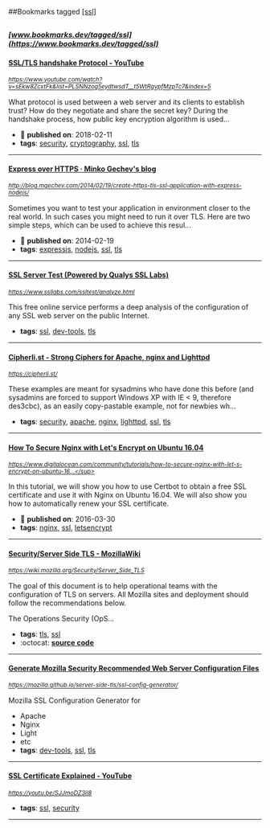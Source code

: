 ##Bookmarks tagged [[ssl]](https://www.bookmarks.dev?q=[ssl])

_<sup><sup>[www.bookmarks.dev/tagged/ssl](https://www.bookmarks.dev/tagged/ssl)</sup></sup>_
---
#### [SSL/TLS  handshake Protocol - YouTube](https://www.youtube.com/watch?v=sEkw8ZcxtFk&list=PLSNNzog5eydtwsdT__t5WtRgvpfMzpTc7&index=5)
_<sup>https://www.youtube.com/watch?v=sEkw8ZcxtFk&list=PLSNNzog5eydtwsdT__t5WtRgvpfMzpTc7&index=5</sup>_

What protocol is used between a web server and its clients to establish trust? How do they negotiate and share the secret key? During the handshake process, how public key encryption algorithm is used...
* :calendar: **published on**: 2018-02-11
* **tags**: [security](../tagged/security.md), [cryptography](../tagged/cryptography.md), [ssl](../tagged/ssl.md), [tls](../tagged/tls.md)
---
#### [Express over HTTPS · Minko Gechev's blog](http://blog.mgechev.com/2014/02/19/create-https-tls-ssl-application-with-express-nodejs/)
_<sup>http://blog.mgechev.com/2014/02/19/create-https-tls-ssl-application-with-express-nodejs/</sup>_

Sometimes you want to test your application in environment closer to the real world. In such cases you might need to run it over TLS.
Here are two simple steps, which can be used to achieve this resul...
* :calendar: **published on**: 2014-02-19
* **tags**: [expressjs](../tagged/expressjs.md), [nodejs](../tagged/nodejs.md), [ssl](../tagged/ssl.md), [tls](../tagged/tls.md)
---
#### [SSL Server Test (Powered by Qualys SSL Labs)](https://www.ssllabs.com/ssltest/analyze.html)
_<sup>https://www.ssllabs.com/ssltest/analyze.html</sup>_

This free online service performs a deep analysis of the configuration of any SSL web server on the public Internet. 
* **tags**: [ssl](../tagged/ssl.md), [dev-tools](../tagged/dev-tools.md), [tls](../tagged/tls.md)
---
#### [Cipherli.st - Strong Ciphers for Apache, nginx and Lighttpd](https://cipherli.st/)
_<sup>https://cipherli.st/</sup>_

These examples are meant for sysadmins who have done this before (and sysadmins are forced to support Windows XP with IE < 9, therefore des3cbc), as an easily copy-pastable example, not for newbies wh...
* **tags**: [security](../tagged/security.md), [apache](../tagged/apache.md), [nginx](../tagged/nginx.md), [lighttpd](../tagged/lighttpd.md), [ssl](../tagged/ssl.md), [tls](../tagged/tls.md)
---
#### [How To Secure Nginx with Let's Encrypt on Ubuntu 16.04](https://www.digitalocean.com/community/tutorials/how-to-secure-nginx-with-let-s-encrypt-on-ubuntu-16-04)
_<sup>https://www.digitalocean.com/community/tutorials/how-to-secure-nginx-with-let-s-encrypt-on-ubuntu-16...</sup>_

In this tutorial, we will show you how to use Certbot to obtain a free SSL certificate and use it with Nginx on Ubuntu 16.04. We will also show you how to automatically renew your SSL certificate.
* :calendar: **published on**: 2016-03-30
* **tags**: [nginx](../tagged/nginx.md), [ssl](../tagged/ssl.md), [letsencrypt](../tagged/letsencrypt.md)
---
#### [Security/Server Side TLS - MozillaWiki](https://wiki.mozilla.org/Security/Server_Side_TLS)
_<sup>https://wiki.mozilla.org/Security/Server_Side_TLS</sup>_

The goal of this document is to help operational teams with the configuration of TLS on servers. All Mozilla sites and deployment should follow the recommendations below.

The Operations Security (OpS...
* **tags**: [tls](../tagged/tls.md), [ssl](../tagged/ssl.md)
* :octocat: **[source code](https://github.com/mozilla/server-side-tls)**
---
#### [Generate Mozilla Security Recommended Web Server Configuration Files](https://mozilla.github.io/server-side-tls/ssl-config-generator/)
_<sup>https://mozilla.github.io/server-side-tls/ssl-config-generator/</sup>_

Mozilla SSL Configuration Generator for
* Apache
* Nginx
* Light
* etc
* **tags**: [dev-tools](../tagged/dev-tools.md), [ssl](../tagged/ssl.md), [tls](../tagged/tls.md)
---
#### [SSL Certificate Explained - YouTube](https://youtu.be/SJJmoDZ3il8)
_<sup>https://youtu.be/SJJmoDZ3il8</sup>_

* **tags**: [ssl](../tagged/ssl.md), [security](../tagged/security.md)
---
